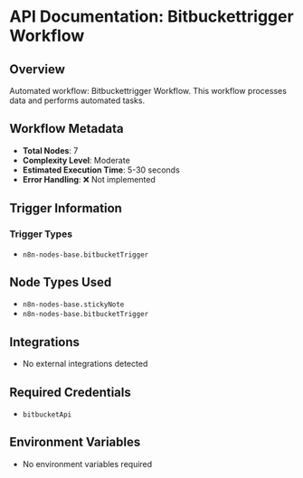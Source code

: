 # API Documentation: Bitbuckettrigger Workflow

## Overview
Automated workflow: Bitbuckettrigger Workflow. This workflow processes data and performs automated tasks.

## Workflow Metadata
- **Total Nodes**: 7
- **Complexity Level**: Moderate
- **Estimated Execution Time**: 5-30 seconds
- **Error Handling**: ❌ Not implemented

## Trigger Information
### Trigger Types
- `n8n-nodes-base.bitbucketTrigger`

## Node Types Used
- `n8n-nodes-base.stickyNote`
- `n8n-nodes-base.bitbucketTrigger`

## Integrations
- No external integrations detected

## Required Credentials
- `bitbucketApi`

## Environment Variables
- No environment variables required
